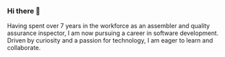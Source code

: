 ### Hi there 👋

Having spent over 7 years in the workforce as an assembler and quality assurance inspector, I am now
pursuing a career in software development. Driven by curiosity and a passion for technology, I am eager to
learn and collaborate.

<!--
**jboxerman08/jboxerman08** is a ✨ _special_ ✨ repository because its `README.md` (this file) appears on your GitHub profile.

Here are some ideas to get you started:

- 🔭 I’m currently working on ...
- 🌱 I’m currently learning ...
- 👯 I’m looking to collaborate on ...
- 🤔 I’m looking for help with ...
- 💬 Ask me about ...
- 📫 How to reach me: ...
- 😄 Pronouns: ...
- ⚡ Fun fact: ...
-->
